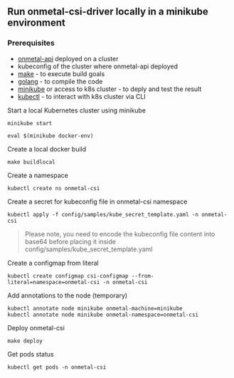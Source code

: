 ## Run onmetal-csi-driver locally in a minikube environment

### Prerequisites
- [onmetal-api](https://github.com/onmetal/onmetal-api/) deployed on a cluster
- kubeconfig of the cluster where onmetal-api deployed
- [make](https://www.gnu.org/software/make/) - to execute build goals
- [golang](https://golang.org/) - to compile the code
- [minikube](https://minikube.sigs.k8s.io/) or access to k8s cluster - to deply and test the result
- [kubectl](https://kubernetes.io/docs/tasks/tools/install-kubectl/) - to interact with k8s cluster via CLI

Start a local Kubernetes cluster using minikube
```
minikube start
```
```
eval $(minikube docker-env) 
```
Create a local docker build
```
make buildlocal
```
Create a namespace
```
kubectl create ns onmetal-csi
```
Create a secret for kubeconfig file in onmetal-csi namespace
```
kubectl apply -f config/samples/kube_secret_template.yaml -n onmetal-csi
```

> Please note, you need to encode the kubeconfig file content into base64 before placing it inside config/samples/kube_secret_template.yaml

Create a configmap from literal
```
kubectl create configmap csi-configmap --from-literal=namespace=onmetal-csi -n onmetal-csi
```
Add annotations to the node (temporary)
```
kubectl annotate node minikube onmetal-machine=minikube
kubectl annotate node minikube onmetal-namespace=onmetal-csi
```
Deploy onmetal-csi
```
make deploy
```
Get pods status
```
kubectl get pods -n onmetal-csi
```

